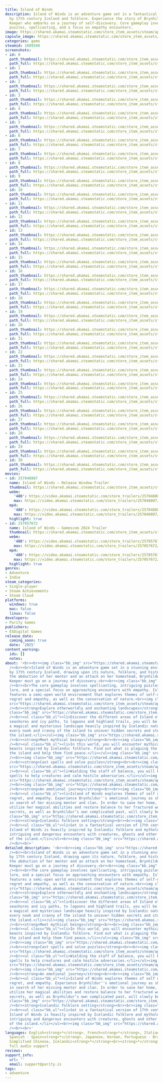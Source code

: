 ```yaml
---
title: Island of Winds
description: Island of Winds is an adventure game set in a fantastical world inspired
  by 17th century Iceland and folklore. Experience the story of Brynhildur, a Balance
  Keeper who embarks on a journey of self-discovery. Core gameplay involves intriguing
  puzzles, spellcasting, and a focus on empathy encounters.
image: https://shared.akamai.steamstatic.com/store_item_assets/steam/apps/1689340/header.jpg?t=1730886299
capsule_image: https://shared.akamai.steamstatic.com/store_item_assets/steam/apps/1689340/capsule_231x87.jpg?t=1730886299
categories: game
steamid: 1689340
screenshots:
- id: 0
  path_thumbnail: https://shared.akamai.steamstatic.com/store_item_assets/steam/apps/1689340/ss_97a482561390526e566cf2b8d9a6f72f66513018.600x338.jpg?t=1730886299
  path_full: https://shared.akamai.steamstatic.com/store_item_assets/steam/apps/1689340/ss_97a482561390526e566cf2b8d9a6f72f66513018.1920x1080.jpg?t=1730886299
- id: 1
  path_thumbnail: https://shared.akamai.steamstatic.com/store_item_assets/steam/apps/1689340/ss_59c0325a64217950d118ecbc200a048b81caad4e.600x338.jpg?t=1730886299
  path_full: https://shared.akamai.steamstatic.com/store_item_assets/steam/apps/1689340/ss_59c0325a64217950d118ecbc200a048b81caad4e.1920x1080.jpg?t=1730886299
- id: 2
  path_thumbnail: https://shared.akamai.steamstatic.com/store_item_assets/steam/apps/1689340/ss_924c0c3cea16422de4a98cb45f506874207f7d0c.600x338.jpg?t=1730886299
  path_full: https://shared.akamai.steamstatic.com/store_item_assets/steam/apps/1689340/ss_924c0c3cea16422de4a98cb45f506874207f7d0c.1920x1080.jpg?t=1730886299
- id: 3
  path_thumbnail: https://shared.akamai.steamstatic.com/store_item_assets/steam/apps/1689340/ss_e191cee480158574f8929f6ff84db35c16bd901b.600x338.jpg?t=1730886299
  path_full: https://shared.akamai.steamstatic.com/store_item_assets/steam/apps/1689340/ss_e191cee480158574f8929f6ff84db35c16bd901b.1920x1080.jpg?t=1730886299
- id: 4
  path_thumbnail: https://shared.akamai.steamstatic.com/store_item_assets/steam/apps/1689340/ss_152ad50235578ae620b91d8ccc377e458bc41a0e.600x338.jpg?t=1730886299
  path_full: https://shared.akamai.steamstatic.com/store_item_assets/steam/apps/1689340/ss_152ad50235578ae620b91d8ccc377e458bc41a0e.1920x1080.jpg?t=1730886299
- id: 5
  path_thumbnail: https://shared.akamai.steamstatic.com/store_item_assets/steam/apps/1689340/ss_bb068b2bc9a10c743cc8f70f979968fcf687b340.600x338.jpg?t=1730886299
  path_full: https://shared.akamai.steamstatic.com/store_item_assets/steam/apps/1689340/ss_bb068b2bc9a10c743cc8f70f979968fcf687b340.1920x1080.jpg?t=1730886299
- id: 6
  path_thumbnail: https://shared.akamai.steamstatic.com/store_item_assets/steam/apps/1689340/ss_ae9aefda2d2025a88f30207d520e201c0ab22b15.600x338.jpg?t=1730886299
  path_full: https://shared.akamai.steamstatic.com/store_item_assets/steam/apps/1689340/ss_ae9aefda2d2025a88f30207d520e201c0ab22b15.1920x1080.jpg?t=1730886299
- id: 7
  path_thumbnail: https://shared.akamai.steamstatic.com/store_item_assets/steam/apps/1689340/ss_a5eaa5e13ce5b6b4ceca58c870f1d309eeeee129.600x338.jpg?t=1730886299
  path_full: https://shared.akamai.steamstatic.com/store_item_assets/steam/apps/1689340/ss_a5eaa5e13ce5b6b4ceca58c870f1d309eeeee129.1920x1080.jpg?t=1730886299
- id: 8
  path_thumbnail: https://shared.akamai.steamstatic.com/store_item_assets/steam/apps/1689340/ss_e849f46185a386a69b9b9e28384f4eea8c4ba818.600x338.jpg?t=1730886299
  path_full: https://shared.akamai.steamstatic.com/store_item_assets/steam/apps/1689340/ss_e849f46185a386a69b9b9e28384f4eea8c4ba818.1920x1080.jpg?t=1730886299
- id: 9
  path_thumbnail: https://shared.akamai.steamstatic.com/store_item_assets/steam/apps/1689340/ss_05dd986cdae032e4f2e2d46289374e7fedd08f2a.600x338.jpg?t=1730886299
  path_full: https://shared.akamai.steamstatic.com/store_item_assets/steam/apps/1689340/ss_05dd986cdae032e4f2e2d46289374e7fedd08f2a.1920x1080.jpg?t=1730886299
- id: 10
  path_thumbnail: https://shared.akamai.steamstatic.com/store_item_assets/steam/apps/1689340/ss_dc901f5ccda6b8d4e3f6821b6478646e4e83e9b6.600x338.jpg?t=1730886299
  path_full: https://shared.akamai.steamstatic.com/store_item_assets/steam/apps/1689340/ss_dc901f5ccda6b8d4e3f6821b6478646e4e83e9b6.1920x1080.jpg?t=1730886299
- id: 11
  path_thumbnail: https://shared.akamai.steamstatic.com/store_item_assets/steam/apps/1689340/ss_5186b15e8d72fd037e9ab8aaec81b23bb10b78f7.600x338.jpg?t=1730886299
  path_full: https://shared.akamai.steamstatic.com/store_item_assets/steam/apps/1689340/ss_5186b15e8d72fd037e9ab8aaec81b23bb10b78f7.1920x1080.jpg?t=1730886299
- id: 12
  path_thumbnail: https://shared.akamai.steamstatic.com/store_item_assets/steam/apps/1689340/ss_cd9f69bf6c34cc34f8c11a2d8742147b42e01b84.600x338.jpg?t=1730886299
  path_full: https://shared.akamai.steamstatic.com/store_item_assets/steam/apps/1689340/ss_cd9f69bf6c34cc34f8c11a2d8742147b42e01b84.1920x1080.jpg?t=1730886299
- id: 13
  path_thumbnail: https://shared.akamai.steamstatic.com/store_item_assets/steam/apps/1689340/ss_63ea2af91d80e140049421c97ec503dc0a50f084.600x338.jpg?t=1730886299
  path_full: https://shared.akamai.steamstatic.com/store_item_assets/steam/apps/1689340/ss_63ea2af91d80e140049421c97ec503dc0a50f084.1920x1080.jpg?t=1730886299
- id: 14
  path_thumbnail: https://shared.akamai.steamstatic.com/store_item_assets/steam/apps/1689340/ss_9c699ba3297c53827f2d1bd3306d19fe4ba7ebec.600x338.jpg?t=1730886299
  path_full: https://shared.akamai.steamstatic.com/store_item_assets/steam/apps/1689340/ss_9c699ba3297c53827f2d1bd3306d19fe4ba7ebec.1920x1080.jpg?t=1730886299
- id: 15
  path_thumbnail: https://shared.akamai.steamstatic.com/store_item_assets/steam/apps/1689340/ss_7f1e1641c53d53b9eb2afe7e5aaa05192d76a7af.600x338.jpg?t=1730886299
  path_full: https://shared.akamai.steamstatic.com/store_item_assets/steam/apps/1689340/ss_7f1e1641c53d53b9eb2afe7e5aaa05192d76a7af.1920x1080.jpg?t=1730886299
- id: 16
  path_thumbnail: https://shared.akamai.steamstatic.com/store_item_assets/steam/apps/1689340/ss_2537c397aacb20cadbaac67c83973e53528e2be7.600x338.jpg?t=1730886299
  path_full: https://shared.akamai.steamstatic.com/store_item_assets/steam/apps/1689340/ss_2537c397aacb20cadbaac67c83973e53528e2be7.1920x1080.jpg?t=1730886299
- id: 17
  path_thumbnail: https://shared.akamai.steamstatic.com/store_item_assets/steam/apps/1689340/ss_be267ef1480a5059fb8231144e18c319eda79528.600x338.jpg?t=1730886299
  path_full: https://shared.akamai.steamstatic.com/store_item_assets/steam/apps/1689340/ss_be267ef1480a5059fb8231144e18c319eda79528.1920x1080.jpg?t=1730886299
- id: 18
  path_thumbnail: https://shared.akamai.steamstatic.com/store_item_assets/steam/apps/1689340/ss_e2506343d9afab662d4024e805c69ff25a4c3f95.600x338.jpg?t=1730886299
  path_full: https://shared.akamai.steamstatic.com/store_item_assets/steam/apps/1689340/ss_e2506343d9afab662d4024e805c69ff25a4c3f95.1920x1080.jpg?t=1730886299
- id: 19
  path_thumbnail: https://shared.akamai.steamstatic.com/store_item_assets/steam/apps/1689340/ss_7af97b2d280c548f6f7dcb4b363cd5f0a9209e88.600x338.jpg?t=1730886299
  path_full: https://shared.akamai.steamstatic.com/store_item_assets/steam/apps/1689340/ss_7af97b2d280c548f6f7dcb4b363cd5f0a9209e88.1920x1080.jpg?t=1730886299
- id: 20
  path_thumbnail: https://shared.akamai.steamstatic.com/store_item_assets/steam/apps/1689340/ss_49588bbd863e745cda77d842dcf2a0b481db70fa.600x338.jpg?t=1730886299
  path_full: https://shared.akamai.steamstatic.com/store_item_assets/steam/apps/1689340/ss_49588bbd863e745cda77d842dcf2a0b481db70fa.1920x1080.jpg?t=1730886299
- id: 21
  path_thumbnail: https://shared.akamai.steamstatic.com/store_item_assets/steam/apps/1689340/ss_452045740311077bd2274ff46ceb3dcf64192705.600x338.jpg?t=1730886299
  path_full: https://shared.akamai.steamstatic.com/store_item_assets/steam/apps/1689340/ss_452045740311077bd2274ff46ceb3dcf64192705.1920x1080.jpg?t=1730886299
- id: 22
  path_thumbnail: https://shared.akamai.steamstatic.com/store_item_assets/steam/apps/1689340/ss_2d19fece2ee9e62fc1f2f97e6d815eed0038634d.600x338.jpg?t=1730886299
  path_full: https://shared.akamai.steamstatic.com/store_item_assets/steam/apps/1689340/ss_2d19fece2ee9e62fc1f2f97e6d815eed0038634d.1920x1080.jpg?t=1730886299
- id: 23
  path_thumbnail: https://shared.akamai.steamstatic.com/store_item_assets/steam/apps/1689340/ss_0da2a6e5a341d6dbe174036d72d4fd24a2e99b63.600x338.jpg?t=1730886299
  path_full: https://shared.akamai.steamstatic.com/store_item_assets/steam/apps/1689340/ss_0da2a6e5a341d6dbe174036d72d4fd24a2e99b63.1920x1080.jpg?t=1730886299
- id: 24
  path_thumbnail: https://shared.akamai.steamstatic.com/store_item_assets/steam/apps/1689340/ss_045cd0236d356b05e440c824dcc125edaea05e5e.600x338.jpg?t=1730886299
  path_full: https://shared.akamai.steamstatic.com/store_item_assets/steam/apps/1689340/ss_045cd0236d356b05e440c824dcc125edaea05e5e.1920x1080.jpg?t=1730886299
- id: 25
  path_thumbnail: https://shared.akamai.steamstatic.com/store_item_assets/steam/apps/1689340/ss_249447cabe4f550d414c37d09c630df6f3cbb8c6.600x338.jpg?t=1730886299
  path_full: https://shared.akamai.steamstatic.com/store_item_assets/steam/apps/1689340/ss_249447cabe4f550d414c37d09c630df6f3cbb8c6.1920x1080.jpg?t=1730886299
- id: 26
  path_thumbnail: https://shared.akamai.steamstatic.com/store_item_assets/steam/apps/1689340/ss_337acae9b07aecbecda2d57df51e0fd9e82280d0.600x338.jpg?t=1730886299
  path_full: https://shared.akamai.steamstatic.com/store_item_assets/steam/apps/1689340/ss_337acae9b07aecbecda2d57df51e0fd9e82280d0.1920x1080.jpg?t=1730886299
- id: 27
  path_thumbnail: https://shared.akamai.steamstatic.com/store_item_assets/steam/apps/1689340/ss_adcc30c5bfd1d2b475f1fe15a2635a822b474318.600x338.jpg?t=1730886299
  path_full: https://shared.akamai.steamstatic.com/store_item_assets/steam/apps/1689340/ss_adcc30c5bfd1d2b475f1fe15a2635a822b474318.1920x1080.jpg?t=1730886299
- id: 28
  path_thumbnail: https://shared.akamai.steamstatic.com/store_item_assets/steam/apps/1689340/ss_3b05f551aa558514c566e00dc0137aa3b8d4e2e3.600x338.jpg?t=1730886299
  path_full: https://shared.akamai.steamstatic.com/store_item_assets/steam/apps/1689340/ss_3b05f551aa558514c566e00dc0137aa3b8d4e2e3.1920x1080.jpg?t=1730886299
- id: 29
  path_thumbnail: https://shared.akamai.steamstatic.com/store_item_assets/steam/apps/1689340/ss_ab5d311bd4d209f70732f882b7ef318c41f3726f.600x338.jpg?t=1730886299
  path_full: https://shared.akamai.steamstatic.com/store_item_assets/steam/apps/1689340/ss_ab5d311bd4d209f70732f882b7ef318c41f3726f.1920x1080.jpg?t=1730886299
- id: 30
  path_thumbnail: https://shared.akamai.steamstatic.com/store_item_assets/steam/apps/1689340/ss_8c18810de3eaffac99d3d9a2c025d1cdb29d38be.600x338.jpg?t=1730886299
  path_full: https://shared.akamai.steamstatic.com/store_item_assets/steam/apps/1689340/ss_8c18810de3eaffac99d3d9a2c025d1cdb29d38be.1920x1080.jpg?t=1730886299
movies:
- id: 257048807
  name: Island of Winds — Release Window Trailer
  thumbnail: https://shared.akamai.steamstatic.com/store_item_assets/steam/apps/257048807/ec5301f9d974dde75029705209823cf4f5dfab0c/movie_600x337.jpg?t=1730375087
  webm:
    '480': https://video.akamai.steamstatic.com/store_trailers/257048807/movie480_vp9.webm?t=1730375087
    max: https://video.akamai.steamstatic.com/store_trailers/257048807/movie_max_vp9.webm?t=1730375087
  mp4:
    '480': https://video.akamai.steamstatic.com/store_trailers/257048807/movie480.mp4?t=1730375087
    max: https://video.akamai.steamstatic.com/store_trailers/257048807/movie_max.mp4?t=1730375087
  highlight: true
- id: 257057672
  name: Island of Winds — Gamescom 2024 Trailer
  thumbnail: https://shared.akamai.steamstatic.com/store_item_assets/steam/apps/257057672/75d1ac8162619a42f2e1130eb92c5e30a43b0165/movie_600x337.jpg?t=1730375082
  webm:
    '480': https://video.akamai.steamstatic.com/store_trailers/257057672/movie480_vp9.webm?t=1730375082
    max: https://video.akamai.steamstatic.com/store_trailers/257057672/movie_max_vp9.webm?t=1730375082
  mp4:
    '480': https://video.akamai.steamstatic.com/store_trailers/257057672/movie480.mp4?t=1730375082
    max: https://video.akamai.steamstatic.com/store_trailers/257057672/movie_max.mp4?t=1730375082
  highlight: true
genres:
- Adventure
- Indie
steam_categories:
- Single-player
- Steam Achievements
- Steam Cloud
platforms:
  windows: true
  mac: false
  linux: false
developers:
- Parity Games
publishers:
- ESDigital Games
release_date:
  coming_soon: true
  date: '2025'
content_warning:
  ids: []
  notes:
about: '<br><br><img class="bb_img" src="https://shared.akamai.steamstatic.com/store_item_assets/steam/apps/1689340/extras/The_game.png?t=1730886299"
  /><br><br>Island of Winds is an adventure game set in a stunning environment inspired
  by 17th century Iceland, drawing upon its nature, folklore, and history.<br>Upon
  the abduction of her mentor and an attack on her homestead, Brynhildur the Balance
  Keeper must go on a journey of discovery.<br><br><img class="bb_img" src="https://shared.akamai.steamstatic.com/store_item_assets/steam/apps/1689340/extras/brynhild-loop4.gif?t=1730886299"
  /><br><br>The core gameplay involves spellcasting, intriguing puzzles, fantastical
  lore, and a special focus on approaching encounters with empathy. Island of Winds
  features a semi-open world environment that explores themes of self-doubt, violence,
  regret and empathy, as well as the conservation of nature.<br><img class="bb_img"
  src="https://shared.akamai.steamstatic.com/store_item_assets/steam/apps/1689340/extras/world_story.png?t=1730886299"
  /><br><strong>Explore otherworldly and enchanting landscapes</strong><br><br><img
  class="bb_img" src="https://shared.akamai.steamstatic.com/store_item_assets/steam/apps/1689340/extras/three_areas.gif?t=1730886299"
  /><br><ul class="bb_ul"><li>Discover the different areas of Island of Winds: From
  seashores and icy paths, to lagoons and highland trails, you will be immersed in
  a magical and mysterious landscape heavily inspired by Icelandic nature.<br></li><li>Explore
  every nook and cranny of the island to uncover hidden secrets and stories about
  the island.</li></ul><img class="bb_img" src="https://shared.akamai.steamstatic.com/store_item_assets/steam/apps/1689340/extras/mythical_beings.png?t=1730886299"
  /><br><strong>Meet mythical beings</strong><br><br><img class="bb_img" src="https://shared.akamai.steamstatic.com/store_item_assets/steam/apps/1689340/extras/creepy_skuggabaldu.gif?t=1730886299"
  /><br><ul class="bb_ul"><li>In this world, you will encounter mythical and magical
  beasts inspired by Icelandic folklore. Find out what is plaguing the creatures of
  the island and help them find peace.</li></ul><img class="bb_img" src="https://shared.akamai.steamstatic.com/store_item_assets/steam/apps/1689340/extras/troll.gif?t=1730886299"
  /><br><img class="bb_img" src="https://shared.akamai.steamstatic.com/store_item_assets/steam/apps/1689340/extras/magic.png?t=1730886299"
  /><br><strong>Cast spells and solve puzzles</strong><br><br><img class="bb_img"
  src="https://shared.akamai.steamstatic.com/store_item_assets/steam/apps/1689340/extras/Puzzles.gif?t=1730886299"
  /><br><ul class="bb_ul"><li>Wielding the staff of balance, you will be able to cast
  spells to help creatures and calm hostile adversaries.</li></ul><img class="bb_img"
  src="https://shared.akamai.steamstatic.com/store_item_assets/steam/apps/1689340/extras/EmpathyEncounters_-_All_Enemies_3.gif?t=1730886299"
  /><br><img class="bb_img" src="https://shared.akamai.steamstatic.com/store_item_assets/steam/apps/1689340/extras/emotions.png?t=1730886299"
  /><br><strong>An emotional journey</strong><br><br><img class="bb_img" src="https://shared.akamai.steamstatic.com/store_item_assets/steam/apps/1689340/extras/skodda.gif?t=1730886299"
  /><br><ul class="bb_ul"><li>Island of Winds explores themes of self doubt, violence,
  regret, and empathy. Experience Brynhildur''s emotional journey as she sets off
  in search of her missing mentor and clan. In order to save her home, she must fully
  utilize her magical abilities and restore balance to her fractured world. The Island’s
  secrets, as well as Brynhildur’s own complicated past, will slowly be revealed.</li></ul><img
  class="bb_img" src="https://shared.akamai.steamstatic.com/store_item_assets/steam/apps/1689340/extras/folklore.png?t=1730886299"
  /><br><strong>Icelandic folklore setting</strong><br><br><img class="bb_img" src="https://shared.akamai.steamstatic.com/store_item_assets/steam/apps/1689340/extras/Brynhild_beginning.gif?t=1730886299"
  /><br><ul class="bb_ul"><li>Set in a fantastical version of 17th century Iceland,
  Island of Winds is heavily inspired by Icelandic folklore and mythology. Experience
  intriguing and dangerous encounters with creatures, ghosts and other inhabitants
  of the island.</li></ul><br><img class="bb_img" src="https://shared.akamai.steamstatic.com/store_item_assets/steam/apps/1689340/extras/krusidulla5.png?t=1730886299"
  /><br><br>'
detailed_description: '<br><br><img class="bb_img" src="https://shared.akamai.steamstatic.com/store_item_assets/steam/apps/1689340/extras/The_game.png?t=1730886299"
  /><br><br>Island of Winds is an adventure game set in a stunning environment inspired
  by 17th century Iceland, drawing upon its nature, folklore, and history.<br>Upon
  the abduction of her mentor and an attack on her homestead, Brynhildur the Balance
  Keeper must go on a journey of discovery.<br><br><img class="bb_img" src="https://shared.akamai.steamstatic.com/store_item_assets/steam/apps/1689340/extras/brynhild-loop4.gif?t=1730886299"
  /><br><br>The core gameplay involves spellcasting, intriguing puzzles, fantastical
  lore, and a special focus on approaching encounters with empathy. Island of Winds
  features a semi-open world environment that explores themes of self-doubt, violence,
  regret and empathy, as well as the conservation of nature.<br><img class="bb_img"
  src="https://shared.akamai.steamstatic.com/store_item_assets/steam/apps/1689340/extras/world_story.png?t=1730886299"
  /><br><strong>Explore otherworldly and enchanting landscapes</strong><br><br><img
  class="bb_img" src="https://shared.akamai.steamstatic.com/store_item_assets/steam/apps/1689340/extras/three_areas.gif?t=1730886299"
  /><br><ul class="bb_ul"><li>Discover the different areas of Island of Winds: From
  seashores and icy paths, to lagoons and highland trails, you will be immersed in
  a magical and mysterious landscape heavily inspired by Icelandic nature.<br></li><li>Explore
  every nook and cranny of the island to uncover hidden secrets and stories about
  the island.</li></ul><img class="bb_img" src="https://shared.akamai.steamstatic.com/store_item_assets/steam/apps/1689340/extras/mythical_beings.png?t=1730886299"
  /><br><strong>Meet mythical beings</strong><br><br><img class="bb_img" src="https://shared.akamai.steamstatic.com/store_item_assets/steam/apps/1689340/extras/creepy_skuggabaldu.gif?t=1730886299"
  /><br><ul class="bb_ul"><li>In this world, you will encounter mythical and magical
  beasts inspired by Icelandic folklore. Find out what is plaguing the creatures of
  the island and help them find peace.</li></ul><img class="bb_img" src="https://shared.akamai.steamstatic.com/store_item_assets/steam/apps/1689340/extras/troll.gif?t=1730886299"
  /><br><img class="bb_img" src="https://shared.akamai.steamstatic.com/store_item_assets/steam/apps/1689340/extras/magic.png?t=1730886299"
  /><br><strong>Cast spells and solve puzzles</strong><br><br><img class="bb_img"
  src="https://shared.akamai.steamstatic.com/store_item_assets/steam/apps/1689340/extras/Puzzles.gif?t=1730886299"
  /><br><ul class="bb_ul"><li>Wielding the staff of balance, you will be able to cast
  spells to help creatures and calm hostile adversaries.</li></ul><img class="bb_img"
  src="https://shared.akamai.steamstatic.com/store_item_assets/steam/apps/1689340/extras/EmpathyEncounters_-_All_Enemies_3.gif?t=1730886299"
  /><br><img class="bb_img" src="https://shared.akamai.steamstatic.com/store_item_assets/steam/apps/1689340/extras/emotions.png?t=1730886299"
  /><br><strong>An emotional journey</strong><br><br><img class="bb_img" src="https://shared.akamai.steamstatic.com/store_item_assets/steam/apps/1689340/extras/skodda.gif?t=1730886299"
  /><br><ul class="bb_ul"><li>Island of Winds explores themes of self doubt, violence,
  regret, and empathy. Experience Brynhildur''s emotional journey as she sets off
  in search of her missing mentor and clan. In order to save her home, she must fully
  utilize her magical abilities and restore balance to her fractured world. The Island’s
  secrets, as well as Brynhildur’s own complicated past, will slowly be revealed.</li></ul><img
  class="bb_img" src="https://shared.akamai.steamstatic.com/store_item_assets/steam/apps/1689340/extras/folklore.png?t=1730886299"
  /><br><strong>Icelandic folklore setting</strong><br><br><img class="bb_img" src="https://shared.akamai.steamstatic.com/store_item_assets/steam/apps/1689340/extras/Brynhild_beginning.gif?t=1730886299"
  /><br><ul class="bb_ul"><li>Set in a fantastical version of 17th century Iceland,
  Island of Winds is heavily inspired by Icelandic folklore and mythology. Experience
  intriguing and dangerous encounters with creatures, ghosts and other inhabitants
  of the island.</li></ul><br><img class="bb_img" src="https://shared.akamai.steamstatic.com/store_item_assets/steam/apps/1689340/extras/krusidulla5.png?t=1730886299"
  /><br><br>'
languages: English<strong>*</strong>, French<strong>*</strong>, Italian, German<strong>*</strong>,
  Spanish - Spain<strong>*</strong>, Japanese, Korean, Portuguese - Brazil, Russian<strong>*</strong>,
  Simplified Chinese, Icelandic<strong>*</strong><br><strong>*</strong>languages with
  full audio support
reviews:
support_info:
  url: ''
  email: support@parity.is
tags:
- adventure
---
```

